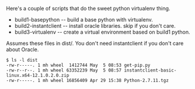 Here's a couple of scripts that do the sweet python virtualenv thing.

- build1-basepython -- build a base python with virtualenv.
- build2-instantclient -- install oracle libraries. skip if you don't care.
- build3-virtualenv -- create a virtual environment based on build1 python.

Assumes these files in dist/.  You don't need instantclient if you
don't care about Oracle.

```
$ ls -l dist
-rw-r-----. 1 mh wheel  1412744 May  5 08:53 get-pip.py
-rw-r--r--. 1 mh wheel 63352239 May  5 08:57 instantclient-basic-linux.x64-12.1.0.2.0.zip
-rw-r-----. 1 mh wheel 16856409 Apr 29 15:38 Python-2.7.11.tgz
```
